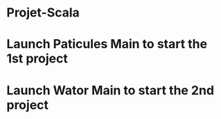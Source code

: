 # Projet-Scala
# Launch Paticules Main to start the 1st project 
# Launch Wator Main to start the 2nd project
